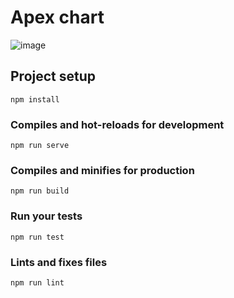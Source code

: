 # Apex chart

![image](https://user-images.githubusercontent.com/58477197/195876657-24e9c695-66a3-459e-8f94-54bd687bf1bb.png)

## Project setup
```
npm install
```

### Compiles and hot-reloads for development
```
npm run serve
```

### Compiles and minifies for production
```
npm run build
```

### Run your tests
```
npm run test
```

### Lints and fixes files
```
npm run lint
```

